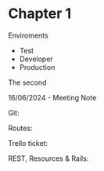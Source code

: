 # Chapter 1

Enviroments

- Test
- Developer
- Production

The second

16/06/2024 - Meeting Note

Git:







Routes:






Trello ticket:




REST, Resources & Rails:
